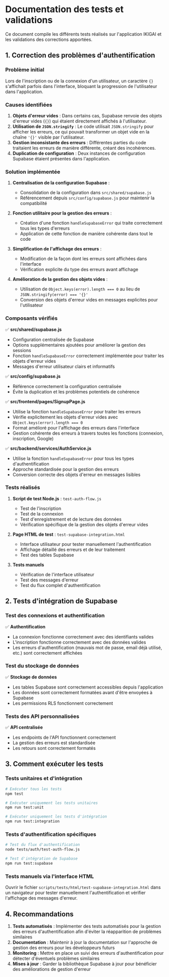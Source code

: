 # Documentation des tests et validations

Ce document compile les différents tests réalisés sur l'application IKIGAI et les validations des corrections apportées.

## 1. Correction des problèmes d'authentification

### Problème initial

Lors de l'inscription ou de la connexion d'un utilisateur, un caractère `{}` s'affichait parfois dans l'interface, bloquant la progression de l'utilisateur dans l'application.

### Causes identifiées

1. **Objets d'erreur vides** : Dans certains cas, Supabase renvoie des objets d'erreur vides (`{}`) qui étaient directement affichés à l'utilisateur.
2. **Utilisation de `JSON.stringify`** : Le code utilisait `JSON.stringify` pour afficher les erreurs, ce qui pouvait transformer un objet vide en la chaîne `'{}'` visible par l'utilisateur.
3. **Gestion inconsistante des erreurs** : Différentes parties du code traitaient les erreurs de manière différente, créant des incohérences.
4. **Duplication de configuration** : Deux instances de configuration Supabase étaient présentes dans l'application.

### Solution implémentée

1. **Centralisation de la configuration Supabase** :
   - Consolidation de la configuration dans `src/shared/supabase.js`
   - Référencement depuis `src/config/supabase.js` pour maintenir la compatibilité

2. **Fonction utilitaire pour la gestion des erreurs** :
   - Création d'une fonction `handleSupabaseError` qui traite correctement tous les types d'erreurs
   - Application de cette fonction de manière cohérente dans tout le code

3. **Simplification de l'affichage des erreurs** :
   - Modification de la façon dont les erreurs sont affichées dans l'interface
   - Vérification explicite du type des erreurs avant affichage

4. **Amélioration de la gestion des objets vides** :
   - Utilisation de `Object.keys(error).length === 0` au lieu de `JSON.stringify(error) === '{}'`
   - Conversion des objets d'erreur vides en messages explicites pour l'utilisateur

### Composants vérifiés

✅ **src/shared/supabase.js**
- Configuration centralisée de Supabase
- Options supplémentaires ajoutées pour améliorer la gestion des sessions
- Fonction `handleSupabaseError` correctement implémentée pour traiter les objets d'erreur vides
- Messages d'erreur utilisateur clairs et informatifs

✅ **src/config/supabase.js**
- Référence correctement la configuration centralisée
- Évite la duplication et les problèmes potentiels de cohérence

✅ **src/frontend/pages/SignupPage.js**
- Utilise la fonction `handleSupabaseError` pour traiter les erreurs
- Vérifie explicitement les objets d'erreur vides avec `Object.keys(error).length === 0`
- Format amélioré pour l'affichage des erreurs dans l'interface
- Gestion cohérente des erreurs à travers toutes les fonctions (connexion, inscription, Google)

✅ **src/backend/services/AuthService.js**
- Utilise la fonction `handleSupabaseError` pour tous les types d'authentification
- Approche standardisée pour la gestion des erreurs
- Conversion correcte des objets d'erreur en messages lisibles

### Tests réalisés

1. **Script de test Node.js** : `test-auth-flow.js`
   - Test de l'inscription
   - Test de la connexion
   - Test d'enregistrement et de lecture des données
   - Vérification spécifique de la gestion des objets d'erreur vides

2. **Page HTML de test** : `test-supabase-integration.html`
   - Interface utilisateur pour tester manuellement l'authentification
   - Affichage détaillé des erreurs et de leur traitement
   - Test des tables Supabase

3. **Tests manuels**
   - Vérification de l'interface utilisateur 
   - Test des messages d'erreur
   - Test du flux complet d'authentification

## 2. Tests d'intégration de Supabase

### Test des connexions et authentification

✅ **Authentification**
- La connexion fonctionne correctement avec des identifiants valides
- L'inscription fonctionne correctement avec des données valides
- Les erreurs d'authentification (mauvais mot de passe, email déjà utilisé, etc.) sont correctement affichées

### Test du stockage de données

✅ **Stockage de données**
- Les tables Supabase sont correctement accessibles depuis l'application
- Les données sont correctement formatées avant d'être envoyées à Supabase
- Les permissions RLS fonctionnent correctement

### Tests des API personnalisées

✅ **API centralisée**
- Les endpoints de l'API fonctionnent correctement
- La gestion des erreurs est standardisée
- Les retours sont correctement formatés

## 3. Comment exécuter les tests

### Tests unitaires et d'intégration

```bash
# Exécuter tous les tests
npm test

# Exécuter uniquement les tests unitaires
npm run test:unit

# Exécuter uniquement les tests d'intégration
npm run test:integration
```

### Tests d'authentification spécifiques

```bash
# Test du flux d'authentification
node tests/auth/test-auth-flow.js

# Test d'intégration de Supabase
npm run test:supabase
```

### Tests manuels via l'interface HTML

Ouvrir le fichier `scripts/tests/html/test-supabase-integration.html` dans un navigateur pour tester manuellement l'authentification et vérifier l'affichage des messages d'erreur.

## 4. Recommandations

1. **Tests automatisés** : Implémenter des tests automatisés pour la gestion des erreurs d'authentification afin d'éviter la réapparition de problèmes similaires
2. **Documentation** : Maintenir à jour la documentation sur l'approche de gestion des erreurs pour les développeurs futurs
3. **Monitoring** : Mettre en place un suivi des erreurs d'authentification pour détecter d'éventuels problèmes similaires
4. **Mises à jour** : Garder la bibliothèque Supabase à jour pour bénéficier des améliorations de gestion d'erreur
